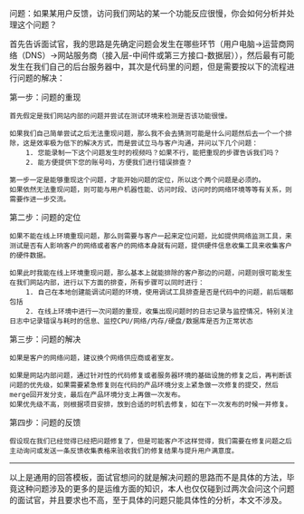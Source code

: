 问题：如果某用户反馈，访问我们网站的某一个功能反应很慢，你会如何分析并处理这个问题？

首先告诉面试官，我的思路是先确定问题会发生在哪些环节（用户电脑->运营商网络（DNS）->网站服务商（接入层-中间件或第三方接口-数据层）），然后最有可能发生在我们自己的后台服务器中，其次是代码里的问题，但是需要按以下的流程进行问题的解决：

第一步：问题的重现

    首先假定是我们网站内部的问题并尝试在测试环境来检测是否该功能很慢。
    
    如果我们自己简单尝试之后无法重现问题，那么我不会去猜测可能是什么问题然后去一个一个排除，这是效率极为低下的解决方式，而是尝试立马与客户沟通，并问以下几个问题：
        1. 您能录制一下这个问题发生时的视频吗？如果不行，能把重现的步骤告诉我们吗？
        2. 能方便提供下您的账号吗，方便我们进行错误排查？
        
    第一步一定是能够重现这个问题，才能开始问题的定位，所以这个两个问题是必须的。
    如果依然无法重现问题，则可能与用户机器性能、访问时段、访问时的网络环境等等有关系，则需要作进一步交流。

第二步：问题的定位

    如果不能在线上环境重现问题，那么则需要与客户一起来定位问题，比如提供网络监测工具，来测试是否有人影响客户的网络或者客户的网络本身就有问题，提供硬件信息收集工具来收集客户的硬件数据。
    
    如果此时我能在线上环境重现问题，那么基本上就能排除的客户那边的问题，问题则很可能发生在我们网站内部，进行以下方面的排查，所有步骤可以同时进行：
        1. 自己在本地创建能调试问题的环境，使用调试工具排查是否是代码中的问题，前后端都包括
        2. 在线上环境中进行一次问题的重现，收集出现问题时的日志记录与监控情况，特别关注日志中记录错误与耗时的信息、监控CPU/网络/内存/硬盘/数据库是否为正常状态

第三步：问题的解决

    如果是客户的网络问题，建议换个网络供应商或者室友。
    
    如果是网站内部问题，通过针对性的代码修复或者服务器环境的基础设施的修复之后，再判断该问题的优先级，如果需要紧急修复则在代码的产品环境分支上紧急做一次修复的提交，然后merge回开发分支，最后在产品环境分支上再做一次发布。
    如果优先级不高，则根据项目安排，放到合适的时机去修复，如在下一次发布的时候一并修复。

第四步：问题的反馈

    假设现在我们已经觉得已经把问题修复了，但是可能客户不这样觉得，我们需要在修复问题之后主动询问或发送一条反馈收集表格来验收我们的修复结果与提升用户满意度。

----------

以上是通用的回答模板，面试官想问的就是解决问题的思路而不是具体的方法，毕竟这种问题涉及的更多的是运维方面的知识，本人也仅仅碰到过两次会问这个问题的面试官，并且要求也不高，至于具体的问题只能具体性的分析，本文不涉及。